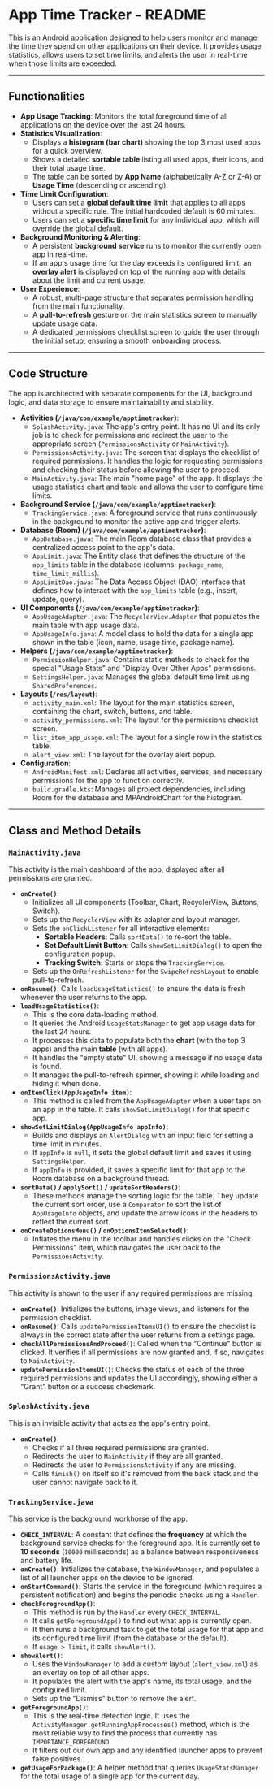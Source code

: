 
# App Time Tracker - README

This is an Android application designed to help users monitor and manage the time they spend on other applications on their device. It provides usage statistics, allows users to set time limits, and alerts the user in real-time when those limits are exceeded.

---
## Functionalities

* **App Usage Tracking**: Monitors the total foreground time of all applications on the device over the last 24 hours.
* **Statistics Visualization**:
    * Displays a **histogram (bar chart)** showing the top 3 most used apps for a quick overview.
    * Shows a detailed **sortable table** listing all used apps, their icons, and their total usage time.
    * The table can be sorted by **App Name** (alphabetically A-Z or Z-A) or **Usage Time** (descending or ascending).
* **Time Limit Configuration**:
    * Users can set a **global default time limit** that applies to all apps without a specific rule. The initial hardcoded default is 60 minutes.
    * Users can set a **specific time limit** for any individual app, which will override the global default.
* **Background Monitoring & Alerting**:
    * A persistent **background service** runs to monitor the currently open app in real-time.
    * If an app's usage time for the day exceeds its configured limit, an **overlay alert** is displayed on top of the running app with details about the limit and current usage.
* **User Experience**:
    * A robust, multi-page structure that separates permission handling from the main functionality.
    * A **pull-to-refresh** gesture on the main statistics screen to manually update usage data.
    * A dedicated permissions checklist screen to guide the user through the initial setup, ensuring a smooth onboarding process.

---
## Code Structure

The app is architected with separate components for the UI, background logic, and data storage to ensure maintainability and stability.

* **Activities (`/java/com/example/apptimetracker`)**:
    * `SplashActivity.java`: The app's entry point. It has no UI and its only job is to check for permissions and redirect the user to the appropriate screen (`PermissionsActivity` or `MainActivity`).
    * `PermissionsActivity.java`: The screen that displays the checklist of required permissions. It handles the logic for requesting permissions and checking their status before allowing the user to proceed.
    * `MainActivity.java`: The main "home page" of the app. It displays the usage statistics chart and table and allows the user to configure time limits.
* **Background Service (`/java/com/example/apptimetracker`)**:
    * `TrackingService.java`: A foreground service that runs continuously in the background to monitor the active app and trigger alerts.
* **Database (Room) (`/java/com/example/apptimetracker`)**:
    * `AppDatabase.java`: The main Room database class that provides a centralized access point to the app's data.
    * `AppLimit.java`: The Entity class that defines the structure of the `app_limits` table in the database (columns: `package_name`, `time_limit_millis`).
    * `AppLimitDao.java`: The Data Access Object (DAO) interface that defines how to interact with the `app_limits` table (e.g., insert, update, query).
* **UI Components (`/java/com/example/apptimetracker`)**:
    * `AppUsageAdapter.java`: The `RecyclerView.Adapter` that populates the main table with app usage data.
    * `AppUsageInfo.java`: A model class to hold the data for a single app shown in the table (icon, name, usage time, package name).
* **Helpers (`/java/com/example/apptimetracker`)**:
    * `PermissionHelper.java`: Contains static methods to check for the special "Usage Stats" and "Display Over Other Apps" permissions.
    * `SettingsHelper.java`: Manages the global default time limit using `SharedPreferences`.
* **Layouts (`/res/layout`)**:
    * `activity_main.xml`: The layout for the main statistics screen, containing the chart, switch, buttons, and table.
    * `activity_permissions.xml`: The layout for the permissions checklist screen.
    * `list_item_app_usage.xml`: The layout for a single row in the statistics table.
    * `alert_view.xml`: The layout for the overlay alert popup.
* **Configuration**:
    * `AndroidManifest.xml`: Declares all activities, services, and necessary permissions for the app to function correctly.
    * `build.gradle.kts`: Manages all project dependencies, including Room for the database and MPAndroidChart for the histogram.

---
## Class and Method Details

### `MainActivity.java`

This activity is the main dashboard of the app, displayed after all permissions are granted.

* **`onCreate()`**:
    * Initializes all UI components (Toolbar, Chart, RecyclerView, Buttons, Switch).
    * Sets up the `RecyclerView` with its adapter and layout manager.
    * Sets the `onClickListener` for all interactive elements:
        * **Sortable Headers**: Calls `sortData()` to re-sort the table.
        * **Set Default Limit Button**: Calls `showSetLimitDialog()` to open the configuration popup.
        * **Tracking Switch**: Starts or stops the `TrackingService`.
    * Sets up the `OnRefreshListener` for the `SwipeRefreshLayout` to enable pull-to-refresh.
* **`onResume()`**: Calls `loadUsageStatistics()` to ensure the data is fresh whenever the user returns to the app.
* **`loadUsageStatistics()`**:
    * This is the core data-loading method.
    * It queries the Android `UsageStatsManager` to get app usage data for the last 24 hours.
    * It processes this data to populate both the **chart** (with the top 3 apps) and the main **table** (with all apps).
    * It handles the "empty state" UI, showing a message if no usage data is found.
    * It manages the pull-to-refresh spinner, showing it while loading and hiding it when done.
* **`onItemClick(AppUsageInfo item)`**:
    * This method is called from the `AppUsageAdapter` when a user taps on an app in the table. It calls `showSetLimitDialog()` for that specific app.
* **`showSetLimitDialog(AppUsageInfo appInfo)`**:
    * Builds and displays an `AlertDialog` with an input field for setting a time limit in minutes.
    * If `appInfo` is `null`, it sets the global default limit and saves it using `SettingsHelper`.
    * If `appInfo` is provided, it saves a specific limit for that app to the Room database on a background thread.
* **`sortData()` / `applySort()` / `updateSortHeaders()`**:
    * These methods manage the sorting logic for the table. They update the current sort order, use a `Comparator` to sort the list of `AppUsageInfo` objects, and update the arrow icons in the headers to reflect the current sort.
* **`onCreateOptionsMenu()` / `onOptionsItemSelected()`**:
    * Inflates the menu in the toolbar and handles clicks on the "Check Permissions" item, which navigates the user back to the `PermissionsActivity`.

### `PermissionsActivity.java`

This activity is shown to the user if any required permissions are missing.

* **`onCreate()`**: Initializes the buttons, image views, and listeners for the permission checklist.
* **`onResume()`**: Calls `updatePermissionItemsUI()` to ensure the checklist is always in the correct state after the user returns from a settings page.
* **`checkAllPermissionsAndProceed()`**: Called when the "Continue" button is clicked. It verifies if all permissions are now granted and, if so, navigates to `MainActivity`.
* **`updatePermissionItemsUI()`**: Checks the status of each of the three required permissions and updates the UI accordingly, showing either a "Grant" button or a success checkmark.

### `SplashActivity.java`

This is an invisible activity that acts as the app's entry point.

* **`onCreate()`**:
    * Checks if all three required permissions are granted.
    * Redirects the user to `MainActivity` if they are all granted.
    * Redirects the user to `PermissionsActivity` if any are missing.
    * Calls `finish()` on itself so it's removed from the back stack and the user cannot navigate back to it.

### `TrackingService.java`

This service is the background workhorse of the app.

* **`CHECK_INTERVAL`**: A constant that defines the **frequency** at which the background service checks for the foreground app. It is currently set to **10 seconds** (`10000` milliseconds) as a balance between responsiveness and battery life.
* **`onCreate()`**: Initializes the database, the `WindowManager`, and populates a list of all launcher apps on the device to be ignored.
* **`onStartCommand()`**: Starts the service in the foreground (which requires a persistent notification) and begins the periodic checks using a `Handler`.
* **`checkForegroundApp()`**:
    * This method is run by the `Handler` every `CHECK_INTERVAL`.
    * It calls `getForegroundApp()` to find out what app is currently open.
    * It then runs a background task to get the total usage for that app and its configured time limit (from the database or the default).
    * If `usage > limit`, it calls `showAlert()`.
* **`showAlert()`**:
    * Uses the `WindowManager` to add a custom layout (`alert_view.xml`) as an overlay on top of all other apps.
    * It populates the alert with the app's name, its total usage, and the configured limit.
    * Sets up the "Dismiss" button to remove the alert.
* **`getForegroundApp()`**:
    * This is the real-time detection logic. It uses the `ActivityManager.getRunningAppProcesses()` method, which is the most reliable way to find the process that currently has `IMPORTANCE_FOREGROUND`.
    * It filters out our own app and any identified launcher apps to prevent false positives.
* **`getUsageForPackage()`**: A helper method that queries `UsageStatsManager` for the total usage of a single app for the current day.
